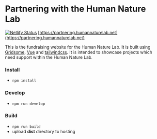 # Partnering with the Human Nature Lab
[![Netlify Status](https://api.netlify.com/api/v1/badges/b2552473-9550-4a72-a53d-051f9351202e/deploy-status)](https://app.netlify.com/sites/thirsty-swanson-ee19dc/deploys)
[https://partnering.humannaturelab.net](https://partnering.humannaturelab.net)

This is the fundraising website for the Human Nature Lab. It is built using [Gridsome](https://gridsome.org/), [Vue](https://vuejs.org/) and [tailwindcss](https://tailwindcss.com/). It is intended to showcase projects which need support within the Human Nature Lab.

### Install
- `npm install`

### Develop
- `npm run develop`

### Build
- `npm run build`
- upload **dist** directory to hosting
